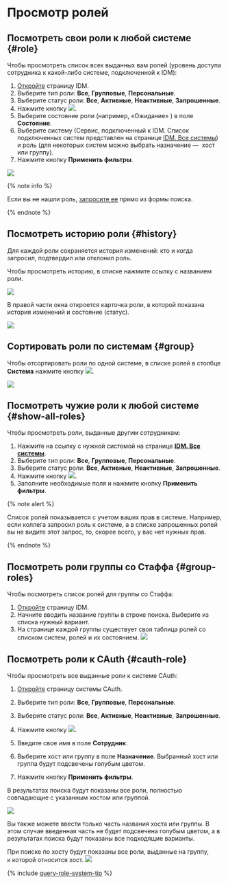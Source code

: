 # Просмотр ролей

## Посмотреть свои роли к любой системе {#role}

Чтобы просмотреть список всех выданных вам ролей (уровень доступа сотрудника к какой-либо системе, подключенной к IDM):

1. [Откройте](https://idm.yandex-team.ru/) страницу IDM.
1. Выберите тип роли: **Все**, **Групповые**, **Персональные**.
1. Выберите статус роли: **Все**, **Активные**, **Неактивные**, **Запрошенные**.
1. Нажмите кнопку ![](../image/filter-button.png).
1. Выберите состояние роли (например, «Ожидание» ) в поле **Состояние**.
1. Выберите систему (Сервис, подключенный к IDM. Список подключенных систем представлен на странице [IDM. Все системы](https://idm.yandex-team.ru/systems)) и роль (для некоторых систем можно выбрать назначение —  хост или группу).
1. Нажмите кнопку **Применить фильтры**.

![](../image/filter-role.png)

{% note info %}

Если вы не нашли роль, [запросите ее](query-role.md#search-filter-role) прямо из формы поиска.

{% endnote %}


## Посмотреть историю роли {#history}

Для каждой роли сохраняется история изменений: кто и когда запросил, подтвердил или отклонил роль.

Чтобы просмотреть историю, в списке нажмите ссылку с названием роли.

![](../image/link-role.png)

В правой части окна откроется карточка роли, в которой показана история изменений и состояние (статус).

![](../image/history-role.png)

## Сортировать роли по системам {#group}

Чтобы отсортировать роли по одной системе, в списке ролей в столбце **Система** нажмите кнопку ![](../image/sort-role.png).

![](../image/sort-role-2.png)

## Посмотреть чужие роли к любой системе {#show-all-roles}

Чтобы просмотреть роли, выданные другим сотрудникам:

1. Нажмите на ссылку с нужной системой на странице [**IDM. Все системы**](https://idm.yandex-team.ru/systems).
1. Выберите тип роли: **Все**, **Групповые**, **Персональные**.
1. Выберите статус роли: **Все**, **Активные**, **Неактивные**, **Запрошенные**.
1. Нажмите кнопку ![](../image/filter-button.png).
1. Заполните необходимые поля и нажмите кнопку **Применить фильтры**.

{% note alert %}

Список ролей показывается с учетом ваших прав в системе. Например, если коллега запросил роль к системе, а в списке запрошенных ролей вы не видите этот запрос, то, скорее всего, у вас нет нужных прав.

{% endnote %}


## Посмотреть роли группы со Стаффа {#group-roles}

Чтобы посмотреть список ролей для группы со Стаффа: 
1. [Откройте](https://idm.yandex-team.ru/) страницу IDM.
1. Начните вводить название группы в строке поиска. Выберите из списка нужный вариант.
1. На странице каждой группы существует своя таблица ролей со списком систем, ролей и их состоянием.
![](../image/groups-role.png)

## Посмотреть роли к CAuth {#cauth-role}

Чтобы просмотреть все выданные роли к системе CAuth:

1. [Откройте](https://idm.yandex-team.ru/system/cauth/) страницу системы CAuth.
1. Выберите тип роли: **Все**, **Групповые**, **Персональные**.
1. Выберите статус роли: **Все**, **Активные**, **Неактивные**, **Запрошенные**.
1. Нажмите кнопку ![](../image/filter-button.png).
1. Введите свое имя в поле **Сотрудник**.
1. Выберите хост или группу в поле **Назначение**.
    Выбранный хост или группа будут подсвечены голубым цветом.
    
1. Нажмите кнопку **Применить фильтры**.

В результатах поиска будут показаны все роли, полностью совпадающие с указанным хостом или группой.

![](../image/cauth-filter.png)

Вы также можете ввести только часть названия хоста или группы. В этом случае введенная часть не будет подсвечена голубым цветом, а в результатах поиска будут показаны все подходящие варианты.

При поиске по хосту будут показаны все роли, выданные на группу, к которой относится хост.
![](../image/search-cauth-host.png)

{% include [query-role-system-tip](../_includes/concepts/query-role/id-query-role/system-tip.md) %}


